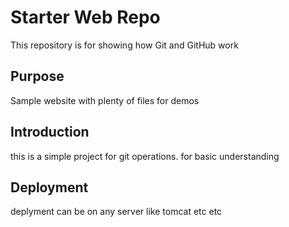 # Starter Web Repo

This repository is for showing how Git and GitHub work

## Purpose

Sample website with plenty of files for demos

## Introduction

this is a simple project for git operations. for basic understanding

## Deployment

deplyment can be on any server
like tomcat etc etc